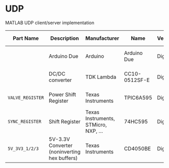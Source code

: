 # UDP
MATLAB UDP client/server implementation

| Part Name | Description | Manufacturer | Name | Vendor | Part-Number |
| --- | --- | --- | --- | --- | --- |
| | Arduino Due | Arduino | Arduino Due | Digikey | 1050-1049-ND |
| | DC/DC converter | TDK Lambda | CC10-0512SF-E | Digikey | 445-2433-ND |
| `VALVE_REGISTER` | Power Shift Register | Texas Instruments | TPIC6A595 | Digikey | 296-9007-5-ND |
| `SYNC_REGISTER` | Shift Register | Texas Instruments, STMicro, NXP, … | 74HC595 | Digikey | 296-1600-5-ND |
| `5V_3V3_1/2/3` | 5V-3.3V Converter (noninverting hex buffers) | Texas Instruments | CD4050BE | Digikey | [296-2056-5-ND](https://www.digikey.com/product-detail/en/texas-instruments/CD4050BE/296-2056-5-ND/ "DigiKey 296-2056-5-ND") |
